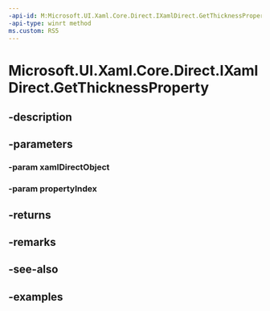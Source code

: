 ```yaml
---
-api-id: M:Microsoft.UI.Xaml.Core.Direct.IXamlDirect.GetThicknessProperty(Microsoft.UI.Xaml.Core.Direct.XamlDirectObject,Microsoft.UI.Xaml.Core.Direct.XamlPropertyIndex)
-api-type: winrt method
ms.custom: RS5
---
```


<!-- Method syntax.
public Thickness IXamlDirect.GetThicknessProperty(XamlDirectObject xamlDirectObject, XamlPropertyIndex propertyIndex)
-->

# Microsoft.UI.Xaml.Core.Direct.IXamlDirect.GetThicknessProperty

## -description

## -parameters
### -param xamlDirectObject

### -param propertyIndex

## -returns

## -remarks

## -see-also

## -examples

